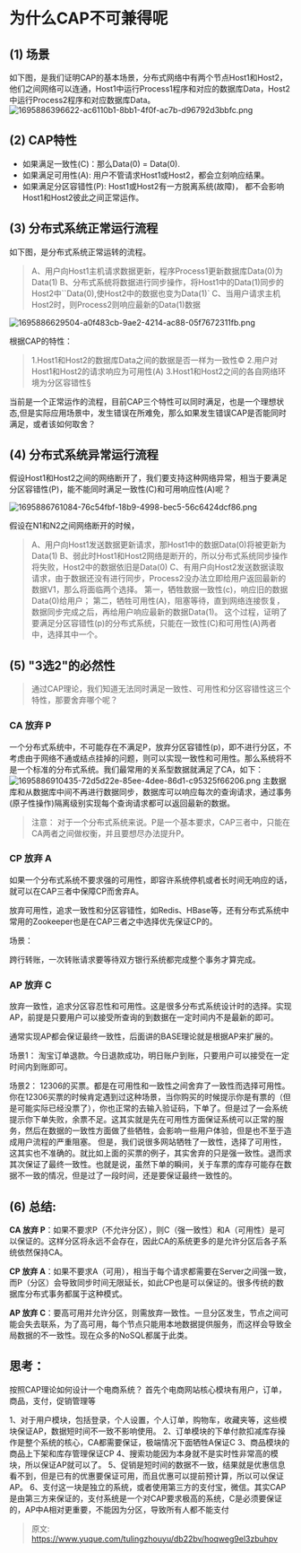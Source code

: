 # 为什么CAP不可兼得呢


## (1) 场景
如下图，是我们证明CAP的基本场景，分布式网络中有两个节点Host1和Host2，他们之间网络可以连通，Host1中运行Process1程序和对应的数据库Data，Host2中运行Process2程序和对应数据库Data。
![1695886396622-ac6110b1-8bb1-4f0f-ac7b-d96792d3bbfc.png](./img/v0wp_ou0gNDicxu3/1695886396622-ac6110b1-8bb1-4f0f-ac7b-d96792d3bbfc-991850.jpeg)


## (2) CAP特性

- 如果满足一致性(C)：那么Data(0) = Data(0).
- 如果满足可用性(A): 用户不管请求Host1或Host2，都会立刻响应结果。
- 如果满足分区容错性(P): Host1或Host2有一方脱离系统(故障)， 都不会影响Host1和Host2彼此之间正常运作。


## (3) 分布式系统正常运行流程
如下图，是分布式系统正常运转的流程。
> A、用户向Host1主机请求数据更新，程序Process1更新数据库Data(0)为Data(1)
> B、分布式系统将数据进行同步操作，将Host1中的Data(1)同步的Host2中``Data(0),使Host2中的数据也变为Data(1)`
> C、当用户请求主机Host2时，则Process2则响应最新的Data(1)数据


![1695886629504-a0f483cb-9ae2-4214-ac88-05f7672311fb.png](./img/v0wp_ou0gNDicxu3/1695886629504-a0f483cb-9ae2-4214-ac88-05f7672311fb-155761.jpeg)

根据CAP的特性：
> 1.Host1和Host2的数据库Data之间的数据是否一样为一致性©
> 2.用户对Host1和Host2的请求响应为可用性(A)
> 3.Host1和Host2之间的各自网络环境为分区容错性§


当前是一个正常运作的流程，目前CAP三个特性可以同时满足，也是一个理想状态,但是实际应用场景中，发生错误在所难免，那么如果发生错误CAP是否能同时满足，或者该如何取舍？


## (4) 分布式系统异常运行流程
假设Host1和Host2之间的网络断开了，我们要支持这种网络异常，相当于要满足分区容错性(P)，能不能同时满足一致性(C)和可用响应性(A)呢？

![1695886761084-76c54fbf-18b9-4998-bec5-56c6424dcf86.png](./img/v0wp_ou0gNDicxu3/1695886761084-76c54fbf-18b9-4998-bec5-56c6424dcf86-984624.jpeg)

假设在N1和N2之间网络断开的时候，
> A、用户向Host1发送数据更新请求，那Host1中的数据Data(0)将被更新为Data(1)
> B、弱此时Host1和Host2网络是断开的，所以分布式系统同步操作将失败，Host2中的数据依旧是Data(0)
> C、有用户向Host2发送数据读取请求，由于数据还没有进行同步，Process2没办法立即给用户返回最新的数据V1，那么将面临两个选择。
> 第一，牺牲数据一致性(c)，响应旧的数据Data(0)给用户；
> 第二，牺牲可用性(A)，阻塞等待，直到网络连接恢复，数据同步完成之后，再给用户响应最新的数据Data(1)。
> 这个过程，证明了要满足分区容错性(p)的分布式系统，只能在一致性(C)和可用性(A)两者中，选择其中一个。



## (5) "3选2"的必然性
> 通过CAP理论，我们知道无法同时满足一致性、可用性和分区容错性这三个特性，那要舍弃哪个呢？



### CA 放弃 P
一个分布式系统中，不可能存在不满足P，放弃分区容错性(p)，即不进行分区，不考虑由于网络不通或结点挂掉的问题，则可以实现一致性和可用性。那么系统将不是一个标准的分布式系统。我们最常用的关系型数据就满足了CA，如下：
![1695886910435-72d5d22e-85ee-4dee-86d1-c95325f66206.png](./img/v0wp_ou0gNDicxu3/1695886910435-72d5d22e-85ee-4dee-86d1-c95325f66206-965356.jpeg)
主数据库和从数据库中间不再进行数据同步，数据库可以响应每次的查询请求，通过事务(原子性操作)隔离级别实现每个查询请求都可以返回最新的数据。

> 注意：
> 对于一个分布式系统来说。P是一个基本要求，CAP三者中，只能在CA两者之间做权衡，并且要想尽办法提升P。



### CP 放弃 A
如果一个分布式系统不要求强的可用性，即容许系统停机或者长时间无响应的话，就可以在CAP三者中保障CP而舍弃A。

放弃可用性，追求一致性和分区容错性，如Redis、HBase等，还有分布式系统中常用的Zookeeper也是在CAP三者之中选择优先保证CP的。

场景：

跨行转账，一次转账请求要等待双方银行系统都完成整个事务才算完成。


### AP 放弃 C
放弃一致性，追求分区容忍性和可用性。这是很多分布式系统设计时的选择。实现AP，前提是只要用户可以接受所查询的到数据在一定时间内不是最新的即可。

通常实现AP都会保证最终一致性，后面讲的BASE理论就是根据AP来扩展的。

场景1：
淘宝订单退款。今日退款成功，明日账户到账，只要用户可以接受在一定时间内到账即可。

场景2：
12306的买票。都是在可用性和一致性之间舍弃了一致性而选择可用性。
你在12306买票的时候肯定遇到过这种场景，当你购买的时候提示你是有票的（但是可能实际已经没票了），你也正常的去输入验证码，下单了。但是过了一会系统提示你下单失败，余票不足。这其实就是先在可用性方面保证系统可以正常的服务，然后在数据的一致性方面做了些牺牲，会影响一些用户体验，但是也不至于造成用户流程的严重阻塞。
但是，我们说很多网站牺牲了一致性，选择了可用性，这其实也不准确的。就比如上面的买票的例子，其实舍弃的只是强一致性。退而求其次保证了最终一致性。也就是说，虽然下单的瞬间，关于车票的库存可能存在数据不一致的情况，但是过了一段时间，还是要保证最终一致性的。


## (6) 总结:
**CA 放弃 P**：如果不要求P（不允许分区），则C（强一致性）和A（可用性）是可以保证的。这样分区将永远不会存在，因此CA的系统更多的是允许分区后各子系统依然保持CA。

**CP 放弃 A**：如果不要求A（可用），相当于每个请求都需要在Server之间强一致，而P（分区）会导致同步时间无限延长，如此CP也是可以保证的。很多传统的数据库分布式事务都属于这种模式。

**AP 放弃 C**：要高可用并允许分区，则需放弃一致性。一旦分区发生，节点之间可能会失去联系，为了高可用，每个节点只能用本地数据提供服务，而这样会导致全局数据的不一致性。现在众多的NoSQL都属于此类。
 


## 思考：
按照CAP理论如何设计一个电商系统？
首先个电商网站核心模块有用户，订单，商品，支付，促销管理等

1、对于用户模块，包括登录，个人设置，个人订单，购物车，收藏夹等，这些模块保证AP，数据短时间不一致不影响使用。
2、订单模块的下单付款扣减库存操作是整个系统的核心，CA都需要保证，极端情况下面牺牲A保证C
3、商品模块的商品上下架和库存管理保证CP
4、搜索功能因为本身就不是实时性非常高的模块，所以保证AP就可以了。
5、促销是短时间的数据不一致，结果就是优惠信息看不到，但是已有的优惠要保证可用，而且优惠可以提前预计算，所以可以保证AP。
6、支付这一块是独立的系统，或者使用第三方的支付宝，微信。其实CAP是由第三方来保证的，支付系统是一个对CAP要求极高的系统，C是必须要保证的，AP中A相对更重要，不能因为分区，导致所有人都不能支付
 


> 原文: <https://www.yuque.com/tulingzhouyu/db22bv/hoqweg9el3zbuhpv>